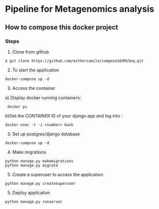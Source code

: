 # Pipeline for Metagenomics analysis

## How to compose this docker project

### Steps

1. Clone from github

```
$ git clone https://github.com/esthercamilo/compose16SMiSeq.git
```

2. To start the application

```
docker-compose up -d  
```

3. Access the container

a) Display docker running containers:

```
 docker ps  
```

b)Get the CONTAINER ID <number> of your django app and log into :

```
docker exec -t -i <number> bash  
```

3. Set up postgres/django database

```
docker-compose up -d  
```
4. Make migrations

```
python manage.py makemigrations
python manage.py migrate  
```


5. Create a superuser to access the application

```
python manage.py createsuperuser  
```

5. Deploy application

```
python manage.py runserver  
```




